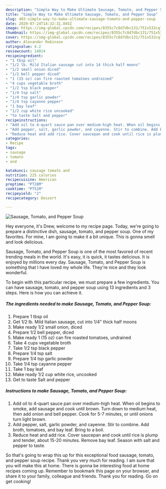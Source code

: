 ```yaml
---
description: "Simple Way to Make Ultimate Sausage, Tomato, and Pepper Soup"
title: "Simple Way to Make Ultimate Sausage, Tomato, and Pepper Soup"
slug: 403-simple-way-to-make-ultimate-sausage-tomato-and-pepper-soup
date: 2020-07-24T14:32:31.845Z
image: https://img-global.cpcdn.com/recipes/8355c7c8d7dbc131/751x532cq70/sausage-tomato-and-pepper-soup-recipe-main-photo.jpg
thumbnail: https://img-global.cpcdn.com/recipes/8355c7c8d7dbc131/751x532cq70/sausage-tomato-and-pepper-soup-recipe-main-photo.jpg
cover: https://img-global.cpcdn.com/recipes/8355c7c8d7dbc131/751x532cq70/sausage-tomato-and-pepper-soup-recipe-main-photo.jpg
author: Alexander Robinson
ratingvalue: 4.2
reviewcount: 14014
recipeingredient:
- "1 tbsp oil"
- "1/2 lb. Mild Italian sausage cut into 14 thick half moons"
- "1/2 small onion diced"
- "1/2 bell pepper diced"
- "1 (15 oz) can fire roasted tomatoes undrained"
- "4 cups vegetable broth"
- "1/2 tsp black pepper"
- "1/4 tsp salt"
- "1/4 tsp garlic powder"
- "1/4 tsp cayanne pepper"
- "1 bay leaf"
- "1/2 cup white rice uncooked"
- "to taste Salt and pepper"
recipeinstructions:
- "Add oil to 4-quart sauce pan over medium-high heat. When oil begins to smoke, add sausage and cook until brown. Turn down to medium heat, then add onion and bell pepper. Cook for 5-7 minutes, or until onions turn light brown."
- "Add pepper, salt, garlic powder, and cayenne. Stir to combine. Add broth, tomatoes, and bay leaf. Bring to a boil."
- "Reduce heat and add rice. Cover saucepan and cook until rice is plump and tender, about 15-20 minutes. Remove bay leaf. Season with salt and pepper to taste."
categories:
- Recipe
tags:
- sausage
- tomato
- and

katakunci: sausage tomato and 
nutrition: 225 calories
recipecuisine: American
preptime: "PT28M"
cooktime: "PT51M"
recipeyield: "2"
recipecategory: Dessert

---
```



![Sausage, Tomato, and Pepper Soup](https://img-global.cpcdn.com/recipes/8355c7c8d7dbc131/751x532cq70/sausage-tomato-and-pepper-soup-recipe-main-photo.jpg)

Hey everyone, it's Drew, welcome to my recipe page. Today, we're going to prepare a distinctive dish, sausage, tomato, and pepper soup. One of my favorites. For mine, I am going to make it a bit unique. This is gonna smell and look delicious.



Sausage, Tomato, and Pepper Soup is one of the most favored of recent trending meals in the world. It's easy, it is quick, it tastes delicious. It is enjoyed by millions every day. Sausage, Tomato, and Pepper Soup is something that I have loved my whole life. They're nice and they look wonderful.


To begin with this particular recipe, we must prepare a few ingredients. You can have sausage, tomato, and pepper soup using 13 ingredients and 3 steps. Here is how you can achieve it.

<!--inarticleads1-->

##### The ingredients needed to make Sausage, Tomato, and Pepper Soup:

1. Prepare 1 tbsp oil
1. Get 1/2 lb. Mild Italian sausage, cut into 1/4&#34; thick half moons
1. Make ready 1/2 small onion, diced
1. Prepare 1/2 bell pepper, diced
1. Make ready 1 (15 oz) can fire roasted tomatoes, undrained
1. Take 4 cups vegetable broth
1. Take 1/2 tsp black pepper
1. Prepare 1/4 tsp salt
1. Prepare 1/4 tsp garlic powder
1. Take 1/4 tsp cayanne pepper
1. Take 1 bay leaf
1. Make ready 1/2 cup white rice, uncooked
1. Get to taste Salt and pepper




<!--inarticleads2-->

##### Instructions to make Sausage, Tomato, and Pepper Soup:

1. Add oil to 4-quart sauce pan over medium-high heat. When oil begins to smoke, add sausage and cook until brown. Turn down to medium heat, then add onion and bell pepper. Cook for 5-7 minutes, or until onions turn light brown.
1. Add pepper, salt, garlic powder, and cayenne. Stir to combine. Add broth, tomatoes, and bay leaf. Bring to a boil.
1. Reduce heat and add rice. Cover saucepan and cook until rice is plump and tender, about 15-20 minutes. Remove bay leaf. Season with salt and pepper to taste.




So that's going to wrap this up for this exceptional food sausage, tomato, and pepper soup recipe. Thank you very much for reading. I am sure that you will make this at home. There is gonna be interesting food at home recipes coming up. Remember to bookmark this page on your browser, and share it to your family, colleague and friends. Thank you for reading. Go on get cooking!

